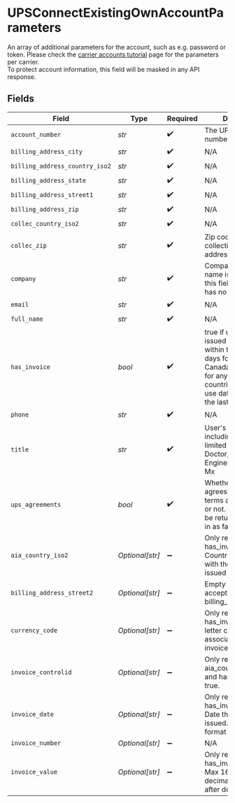 # UPSConnectExistingOwnAccountParameters

An array of additional parameters for the account, such as e.g. password or token.
Please check the <a href="https://docs.goshippo.com/docs/carriers/carrieraccounts/">carrier accounts tutorial</a> page for the parameters per carrier.<br> 
To protect account information, this field will be masked in any API response.


## Fields

| Field                                                                                                                                                                           | Type                                                                                                                                                                            | Required                                                                                                                                                                        | Description                                                                                                                                                                     | Example                                                                                                                                                                         |
| ------------------------------------------------------------------------------------------------------------------------------------------------------------------------------- | ------------------------------------------------------------------------------------------------------------------------------------------------------------------------------- | ------------------------------------------------------------------------------------------------------------------------------------------------------------------------------- | ------------------------------------------------------------------------------------------------------------------------------------------------------------------------------- | ------------------------------------------------------------------------------------------------------------------------------------------------------------------------------- |
| `account_number`                                                                                                                                                                | *str*                                                                                                                                                                           | :heavy_check_mark:                                                                                                                                                              | The UPS account number                                                                                                                                                          | 94567e                                                                                                                                                                          |
| `billing_address_city`                                                                                                                                                          | *str*                                                                                                                                                                           | :heavy_check_mark:                                                                                                                                                              | N/A                                                                                                                                                                             | San Francisco                                                                                                                                                                   |
| `billing_address_country_iso2`                                                                                                                                                  | *str*                                                                                                                                                                           | :heavy_check_mark:                                                                                                                                                              | N/A                                                                                                                                                                             | US                                                                                                                                                                              |
| `billing_address_state`                                                                                                                                                         | *str*                                                                                                                                                                           | :heavy_check_mark:                                                                                                                                                              | N/A                                                                                                                                                                             | CA                                                                                                                                                                              |
| `billing_address_street1`                                                                                                                                                       | *str*                                                                                                                                                                           | :heavy_check_mark:                                                                                                                                                              | N/A                                                                                                                                                                             | 731 Market St                                                                                                                                                                   |
| `billing_address_zip`                                                                                                                                                           | *str*                                                                                                                                                                           | :heavy_check_mark:                                                                                                                                                              | N/A                                                                                                                                                                             | 94103                                                                                                                                                                           |
| `collec_country_iso2`                                                                                                                                                           | *str*                                                                                                                                                                           | :heavy_check_mark:                                                                                                                                                              | N/A                                                                                                                                                                             | US                                                                                                                                                                              |
| `collec_zip`                                                                                                                                                                    | *str*                                                                                                                                                                           | :heavy_check_mark:                                                                                                                                                              | Zip code of the collection/pickup address                                                                                                                                       | 94103                                                                                                                                                                           |
| `company`                                                                                                                                                                       | *str*                                                                                                                                                                           | :heavy_check_mark:                                                                                                                                                              | Company name. Full name is acceptable in this field if the user has no company name                                                                                             | Shippo                                                                                                                                                                          |
| `email`                                                                                                                                                                         | *str*                                                                                                                                                                           | :heavy_check_mark:                                                                                                                                                              | N/A                                                                                                                                                                             | hippo@shippo.com                                                                                                                                                                |
| `full_name`                                                                                                                                                                     | *str*                                                                                                                                                                           | :heavy_check_mark:                                                                                                                                                              | N/A                                                                                                                                                                             | Shippo Meister                                                                                                                                                                  |
| `has_invoice`                                                                                                                                                                   | *bool*                                                                                                                                                                          | :heavy_check_mark:                                                                                                                                                              | true if user has been issued a UPS invoice within the past 90 days for the US or Canada; and 45 days for any other countries. User can use data from any of the last 3 invoices |                                                                                                                                                                                 |
| `phone`                                                                                                                                                                         | *str*                                                                                                                                                                           | :heavy_check_mark:                                                                                                                                                              | N/A                                                                                                                                                                             | 1112223333                                                                                                                                                                      |
| `title`                                                                                                                                                                         | *str*                                                                                                                                                                           | :heavy_check_mark:                                                                                                                                                              | User's title, e.g. including but not limited to Manager, Doctor, Artist, Engineer, Mr, Ms, Mrs, Mx                                                                              | Manager                                                                                                                                                                         |
| `ups_agreements`                                                                                                                                                                | *bool*                                                                                                                                                                          | :heavy_check_mark:                                                                                                                                                              | Whether the user agrees to the UPS terms and conditions or not. Error 400 will be returned if passed in as false                                                                |                                                                                                                                                                                 |
| `aia_country_iso2`                                                                                                                                                              | *Optional[str]*                                                                                                                                                                 | :heavy_minus_sign:                                                                                                                                                              | Only required if has_invoice is true. Country associated with the account that issued the invoice                                                                               | US                                                                                                                                                                              |
| `billing_address_street2`                                                                                                                                                       | *Optional[str]*                                                                                                                                                                 | :heavy_minus_sign:                                                                                                                                                              | Empty string acceptable for billing_address_street2                                                                                                                             | STE 200                                                                                                                                                                         |
| `currency_code`                                                                                                                                                                 | *Optional[str]*                                                                                                                                                                 | :heavy_minus_sign:                                                                                                                                                              | Only required if has_invoice is true. 3-letter currency code associated with invoice_value                                                                                      | USD                                                                                                                                                                             |
| `invoice_controlid`                                                                                                                                                             | *Optional[str]*                                                                                                                                                                 | :heavy_minus_sign:                                                                                                                                                              | Only required if aia_country_iso2 is US and has_invoice is true.                                                                                                                | 1234                                                                                                                                                                            |
| `invoice_date`                                                                                                                                                                  | *Optional[str]*                                                                                                                                                                 | :heavy_minus_sign:                                                                                                                                                              | Only required if has_invoice is true. Date the invoice was issued. yyyymmdd format                                                                                              | 20210529                                                                                                                                                                        |
| `invoice_number`                                                                                                                                                                | *Optional[str]*                                                                                                                                                                 | :heavy_minus_sign:                                                                                                                                                              | N/A                                                                                                                                                                             | 1112234                                                                                                                                                                         |
| `invoice_value`                                                                                                                                                                 | *Optional[str]*                                                                                                                                                                 | :heavy_minus_sign:                                                                                                                                                              | Only required if has_invoice is true. Max 16 digits before decimal and 2 digits after decimal                                                                                   | 11.23                                                                                                                                                                           |